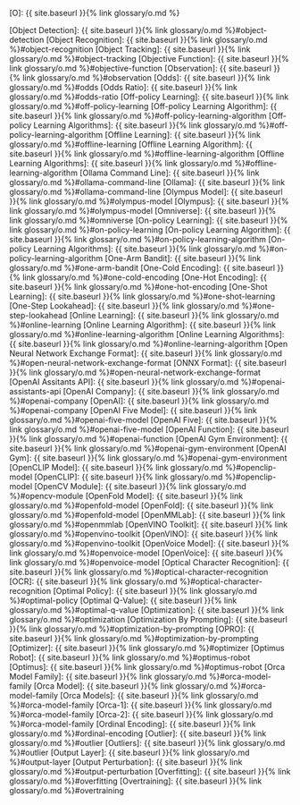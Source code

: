 [O]: {{ site.baseurl }}{% link glossary/o.md %}

[Object Detection]: {{ site.baseurl }}{% link glossary/o.md %}#object-detection
[Object Recognition]: {{ site.baseurl }}{% link glossary/o.md %}#object-recognition
[Object Tracking]: {{ site.baseurl }}{% link glossary/o.md %}#object-tracking
[Objective Function]: {{ site.baseurl }}{% link glossary/o.md %}#objective-function
[Observation]: {{ site.baseurl }}{% link glossary/o.md %}#observation
[Odds]: {{ site.baseurl }}{% link glossary/o.md %}#odds
[Odds Ratio]: {{ site.baseurl }}{% link glossary/o.md %}#odds-ratio
[Off-policy Learning]: {{ site.baseurl }}{% link glossary/o.md %}#off-policy-learning
[Off-policy Learning Algorithm]: {{ site.baseurl }}{% link glossary/o.md %}#off-policy-learning-algorithm
[Off-policy Learning Algorithms]: {{ site.baseurl }}{% link glossary/o.md %}#off-policy-learning-algorithm
[Offline Learning]: {{ site.baseurl }}{% link glossary/o.md %}#offline-learning
[Offline Learning Algorithm]: {{ site.baseurl }}{% link glossary/o.md %}#offline-learning-algorithm
[Offline Learning Algorithms]: {{ site.baseurl }}{% link glossary/o.md %}#offline-learning-algorithm
[Ollama Command Line]: {{ site.baseurl }}{% link glossary/o.md %}#ollama-command-line
[Ollama]: {{ site.baseurl }}{% link glossary/o.md %}#ollama-command-line
[Olympus Model]: {{ site.baseurl }}{% link glossary/o.md %}#olympus-model
[Olympus]: {{ site.baseurl }}{% link glossary/o.md %}#olympus-model
[Omniverse]: {{ site.baseurl }}{% link glossary/o.md %}#omniverse
[On-policy Learning]: {{ site.baseurl }}{% link glossary/o.md %}#on-policy-learning
[On-policy Learning Algorithm]: {{ site.baseurl }}{% link glossary/o.md %}#on-policy-learning-algorithm
[On-policy Learning Algorithms]: {{ site.baseurl }}{% link glossary/o.md %}#on-policy-learning-algorithm
[One-Arm Bandit]: {{ site.baseurl }}{% link glossary/o.md %}#one-arm-bandit
[One-Cold Encoding]: {{ site.baseurl }}{% link glossary/o.md %}#one-cold-encoding
[One-Hot Encoding]: {{ site.baseurl }}{% link glossary/o.md %}#one-hot-encoding
[One-Shot Learning]: {{ site.baseurl }}{% link glossary/o.md %}#one-shot-learning
[One-Step Lookahead]: {{ site.baseurl }}{% link glossary/o.md %}#one-step-lookahead
[Online Learning]: {{ site.baseurl }}{% link glossary/o.md %}#online-learning
[Online Learning Algorithm]: {{ site.baseurl }}{% link glossary/o.md %}#online-learning-algorithm
[Online Learning Algorithms]: {{ site.baseurl }}{% link glossary/o.md %}#online-learning-algorithm
[Open Neural Network Exchange Format]: {{ site.baseurl }}{% link glossary/o.md %}#open-neural-network-exchange-format
[ONNX Format]: {{ site.baseurl }}{% link glossary/o.md %}#open-neural-network-exchange-format
[OpenAI Assitants API]: {{ site.baseurl }}{% link glossary/o.md %}#openai-assistants-api
[OpenAI Company]: {{ site.baseurl }}{% link glossary/o.md %}#openai-company
[OpenAI]: {{ site.baseurl }}{% link glossary/o.md %}#openai-company
[OpenAI Five Model]: {{ site.baseurl }}{% link glossary/o.md %}#openai-five-model
[OpenAI Five]: {{ site.baseurl }}{% link glossary/o.md %}#openai-five-model
[OpenAI Function]: {{ site.baseurl }}{% link glossary/o.md %}#openai-function
[OpenAI Gym Environment]: {{ site.baseurl }}{% link glossary/o.md %}#openai-gym-environment
[OpenAI Gym]: {{ site.baseurl }}{% link glossary/o.md %}#openai-gym-environment
[OpenCLIP Model]: {{ site.baseurl }}{% link glossary/o.md %}#openclip-model
[OpenCLIP]: {{ site.baseurl }}{% link glossary/o.md %}#openclip-model
[OpenCV Module]: {{ site.baseurl }}{% link glossary/o.md %}#opencv-module
[OpenFold Model]: {{ site.baseurl }}{% link glossary/o.md %}#openfold-model
[OpenFold]: {{ site.baseurl }}{% link glossary/o.md %}#openfold-model
[OpenMMLab]: {{ site.baseurl }}{% link glossary/o.md %}#openmmlab
[OpenVINO Toolkit]: {{ site.baseurl }}{% link glossary/o.md %}#openvino-toolkit
[OpenVINO]: {{ site.baseurl }}{% link glossary/o.md %}#openvino-toolkit
[OpenVoice Model]: {{ site.baseurl }}{% link glossary/o.md %}#openvoice-model
[OpenVoice]: {{ site.baseurl }}{% link glossary/o.md %}#openvoice-model
[Optical Character Recognition]: {{ site.baseurl }}{% link glossary/o.md %}#optical-character-recognition
[OCR]: {{ site.baseurl }}{% link glossary/o.md %}#optical-character-recognition
[Optimal Policy]: {{ site.baseurl }}{% link glossary/o.md %}#optimal-policy
[Optimal Q-Value]: {{ site.baseurl }}{% link glossary/o.md %}#optimal-q-value
[Optimization]: {{ site.baseurl }}{% link glossary/o.md %}#optimization
[Optimization By Prompting]: {{ site.baseurl }}{% link glossary/o.md %}#optimization-by-prompting
[OPRO]: {{ site.baseurl }}{% link glossary/o.md %}#optimization-by-prompting
[Optimizer]: {{ site.baseurl }}{% link glossary/o.md %}#optimizer
[Optimus Robot]: {{ site.baseurl }}{% link glossary/o.md %}#optimus-robot
[Optimus]: {{ site.baseurl }}{% link glossary/o.md %}#optimus-robot
[Orca Model Family]: {{ site.baseurl }}{% link glossary/o.md %}#orca-model-family
[Orca Model]: {{ site.baseurl }}{% link glossary/o.md %}#orca-model-family
[Orca Models]: {{ site.baseurl }}{% link glossary/o.md %}#orca-model-family
[Orca-1]: {{ site.baseurl }}{% link glossary/o.md %}#orca-model-family
[Orca-2]: {{ site.baseurl }}{% link glossary/o.md %}#orca-model-family
[Ordinal Encoding]: {{ site.baseurl }}{% link glossary/o.md %}#ordinal-encoding
[Outlier]: {{ site.baseurl }}{% link glossary/o.md %}#outlier
[Outliers]: {{ site.baseurl }}{% link glossary/o.md %}#outlier
[Output Layer]: {{ site.baseurl }}{% link glossary/o.md %}#output-layer
[Output Perturbation]: {{ site.baseurl }}{% link glossary/o.md %}#output-perturbation
[Overfitting]: {{ site.baseurl }}{% link glossary/o.md %}#overfitting
[Overtraining]: {{ site.baseurl }}{% link glossary/o.md %}#overtraining
